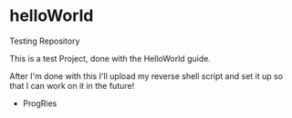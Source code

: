 # helloWorld
Testing Repository

This is a test Project, done with the HelloWorld guide.

After I'm done with this I'll upload my reverse shell script and set it up so that I can work on it in the future!

- ProgRies
